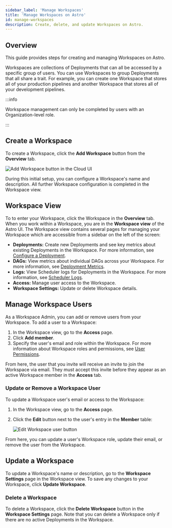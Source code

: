 ```yaml
---
sidebar_label: 'Manage Workspaces'
title: 'Manage Workspaces on Astro'
id: manage-workspaces
description: Create, delete, and update Workspaces on Astro.
---
```


## Overview

This guide provides steps for creating and managing Workspaces on Astro.

Workspaces are collections of Deployments that can all be accessed by a specific group of users. You can use Workspaces to group Deployments that all share a trait. For example, you can create one Workspace that stores all of your production pipelines and another Workspace that stores all of your development pipelines.

:::info

Workspace management can only be completed by users with an Organization-level role.

:::

## Create a Workspace

To create a Workspace, click the **Add Workspace** button from the **Overview** tab.

![Add Workspace button in the Cloud UI](/img/docs/add-workspace.png)

During this initial setup, you can configure a Workspace's name and description. All further Workspace configuration is completed in the Workspace view.

## Workspace View

To to enter your Workspace, click the Workspace in the **Overview** tab. When you work within a Workspace, you are in the **Workspace view** of the Astro UI. The Workspace view contains several pages for managing your Workspace which are accessible from a sidebar on the left of the screen:

- **Deployments:** Create new Deployments and see key metrics about existing Deployments in the Workspace. For more information, see [Configure a Deployment](configure-deployment.md).
- **DAGs:** View metrics about individual DAGs across your Workspace. For more information, see [Deployment Metrics](deployment-metrics.md#dag-runs).
- **Logs:** View Scheduler logs for Deployments in the Workspace. For more information, see [Scheduler Logs](scheduler-logs.md).
- **Access:** Manage user access to the Workspace.
- **Workspace Settings:** Update or delete Workspace details.

## Manage Workspace Users

As a Workspace Admin, you can add or remove users from your Workspace. To add a user to a Workspace:

1. In the Workspace view, go to the **Access** page.
2. Click **Add member**.
3. Specify the user's email and role within the Workspace. For more information about Workspace roles and permissions, see [User Permissions](user-permissions.md).

From here, the user that you invite will receive an invite to join the Workspace via email. They must accept this invite before they appear as an active Workspace member in the **Access** tab.

### Update or Remove a Workspace User

To update a Workspace user's email or access to the Workspace:

1. In the Workspace view, go to the **Access** page.
2. Click the **Edit** button next to the user's entry in the **Member** table:

    ![Edit Workspace user button](/img/docs/edit-workspace-user.png)

From here, you can update a user's Workspace role, update their email, or remove the user from the Workspace.

## Update a Workspace

To update a Workspace's name or description, go to the **Workspace Settings** page in the Workspace view. To save any changes to your Workspace, click **Update Workspace**.

### Delete a Workspace

To delete a Workspace, click the **Delete Workspace** button in the **Workspace Settings** page. Note that you can delete a Workspace only if there are no active Deployments in the Workspace.
